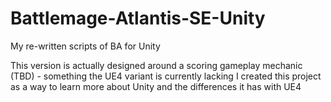 # Battlemage-Atlantis-SE-Unity
 My re-written scripts of BA for Unity
 
 This version is actually designed around a scoring gameplay mechanic (TBD) - something the UE4 variant is currently lacking
 I created this project as a way to learn more about Unity and the differences it has with UE4
